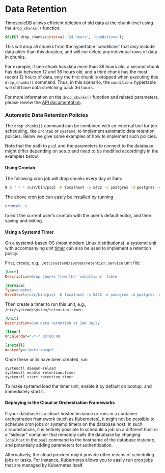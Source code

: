 # Data Retention <a id="data-retention"></a>

TimescaleDB allows efficient deletion of old data at the chunk level
using the `drop_chunks()` function.

```sql
SELECT drop_chunks(interval '24 hours', 'conditions');
```

This will drop all chunks from the hypertable 'conditions' that _only_ include
data older than this duration, and will _not_ delete any
individual rows of data in chunks.

For example, if one chunk has data more than 36 hours old, a second
chunk has data between 12 and 36 hours old, and a third chunk has the
most recent 12 hours of data, only the first chunk is dropped when
executing this `drop_chunks()` command. Thus, in this scenario,
the `conditions` hypertable will still have data stretching back 36 hours.

For more information on the `drop_chunks()` function and related
parameters, please review the [API documentation][drop_chunks].

### Automatic Data Retention Policies

The `drop_chunks()` command can be combined with an external tool for
job scheduling, like `crontab` or `systemd`, to implement automatic
data retention policies. Below we give some examples of how to
implement such policies.

Note that the path to `psql` and the parameters to connect to the
database might differ depending on setup and need to be modified
accordingly in the examples below.

#### Using Crontab

The following cron job will drop chunks every day at 3am:

```bash
0 3 * * * /usr/bin/psql -h localhost -p 5432 -U postgres -d postgres -c "SELECT drop_chunks(interval '24 hours', 'conditions');" >/dev/null 2>&1
```

The above cron job can easily be installed by running

```bash
crontab -e
```

to edit the current user's crontab with the user's default editor, and
then saving and exiting.

#### Using a Systemd Timer

On a systemd-based OS (most modern Linux distributions), a systemd [unit][] with
accompanying unit [timer][] can also be used to implement a
retention policy.

First, create, e.g., `/etc/systemd/system/retention.service` unit file:

```ini
[Unit]
Description=Drop chunks from the 'conditions' table

[Service]
Type=oneshot
ExecStart=/usr/bin/psql -h localhost -p 5432 -U postgres -d postgres -c "SELECT drop_chunks(interval '24 hours', 'conditions');"
```

Then create a timer to run this unit, e.g., `/etc/systemd/system/retention.timer`:

```ini
[Unit]
Description=Run data retention at 3am daily

[Timer]
OnCalendar=*-*-* 03:00:00

[Install]
WantedBy=timers.target
```

Once these units have been created, run

```
systemctl daemon-reload
systemctl enable retention.timer
systemctl start retention.timer
```

To make systemd load the timer unit, enable it by default on bootup,
and immediately start it.


#### Deploying in the Cloud or Orchestration Frameworks

If your database is a cloud-hosted instance or runs in a container
orchestration framework (such as Kubernetes), it might not be possible
to schedule cron jobs or systemd timers on the database host. In such
circumstances, it is entirely possible to schedule a job on a
different host or a "sidecar" container that remotely calls the
database by changing `localhost` in the `psql` command to the hostname
of the database instance, and potentially adding parameters for
authentication.

Alternatively, the cloud provider might provide other means of
scheduling jobs or tasks. For instance, Kubernetes allows you to
easily run [cron jobs][kube_cronjob] that are managed by Kubernetes
itself.


[drop_chunks]: /api#drop_chunks
[unit]: https://www.freedesktop.org/software/systemd/man/systemd.unit.html
[timer]: https://www.freedesktop.org/software/systemd/man/systemd.timer.html
[kube_cronjob]: https://kubernetes.io/docs/concepts/workloads/controllers/cron-jobs/
